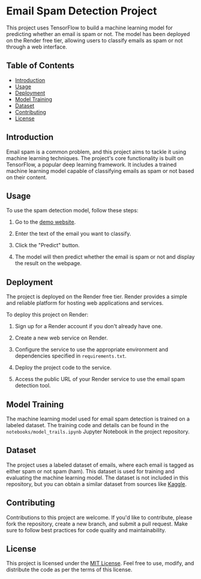 # Email Spam Detection Project

This project uses TensorFlow to build a machine learning model for predicting whether an email is spam or not. The model has been deployed on the Render free tier, allowing users to classify emails as spam or not through a web interface.

## Table of Contents

- [Introduction](#introduction)
- [Usage](#usage)
- [Deployment](#deployment)
- [Model Training](#model-training)
- [Dataset](#dataset)
- [Contributing](#contributing)
- [License](#license)

## Introduction

Email spam is a common problem, and this project aims to tackle it using machine learning techniques. The project's core functionality is built on TensorFlow, a popular deep learning framework. It includes a trained machine learning model capable of classifying emails as spam or not based on their content.


## Usage

To use the spam detection model, follow these steps:

1. Go to the [demo website](https://email-spam-detection-qycu.onrender.com).

2. Enter the text of the email you want to classify.

3. Click the "Predict" button.

4. The model will then predict whether the email is spam or not and display the result on the webpage.

## Deployment

The project is deployed on the Render free tier. Render provides a simple and reliable platform for hosting web applications and services.

To deploy this project on Render:

1. Sign up for a Render account if you don't already have one.

2. Create a new web service on Render.

3. Configure the service to use the appropriate environment and dependencies specified in `requirements.txt`.

4. Deploy the project code to the service.

5. Access the public URL of your Render service to use the email spam detection tool.

## Model Training

The machine learning model used for email spam detection is trained on a labeled dataset. The training code and details can be found in the `notebooks/model_trails.ipynb` Jupyter Notebook in the project repository.

## Dataset

The project uses a labeled dataset of emails, where each email is tagged as either spam or not spam (ham). This dataset is used for training and evaluating the machine learning model. The dataset is not included in this repository, but you can obtain a similar dataset from sources like [Kaggle](https://www.kaggle.com/uciml/sms-spam-collection-dataset).

## Contributing

Contributions to this project are welcome. If you'd like to contribute, please fork the repository, create a new branch, and submit a pull request. Make sure to follow best practices for code quality and maintainability.

## License

This project is licensed under the [MIT License](LICENSE). Feel free to use, modify, and distribute the code as per the terms of this license.
